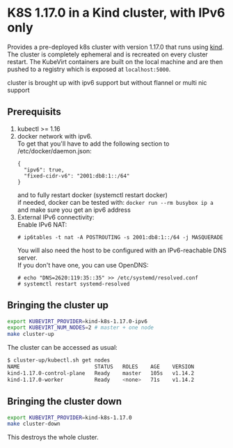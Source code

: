 # K8S 1.17.0 in a Kind cluster, with IPv6 only

Provides a pre-deployed k8s cluster with version 1.17.0 that runs using [kind](https://github.com/kubernetes-sigs/kind). The cluster is completely ephemeral and is recreated on every cluster restart.
The KubeVirt containers are built on the local machine and are then pushed to a registry which is exposed at
`localhost:5000`.

cluster is brought up with ipv6 support but without flannel or multi nic support

## Prerequisits
1. kubectl >= 1.16
1. docker network with ipv6.  
    To get that you'll have to add the following section to /etc/docker/daemon.json:  
    ```
    {
      "ipv6": true,
      "fixed-cidr-v6": "2001:db8:1::/64"
    }
    ```  
    and to fully restart docker (systemctl restart docker)  
    if needed, docker can be tested with:
    `docker run --rm busybox ip a`  
    and make sure you get an ipv6 address  
1. External IPv6 connectivity:  
    Enable IPv6 NAT:
    ```console
    # ip6tables -t nat -A POSTROUTING -s 2001:db8:1::/64 -j MASQUERADE
    ```
    You will also need the host to be configured with an IPv6-reachable DNS server.  
    If you don't have one, you can use OpenDNS:
    ```console
    # echo "DNS=2620:119:35::35" >> /etc/systemd/resolved.conf
    # systemctl restart systemd-resolved
    ```

## Bringing the cluster up

```bash
export KUBEVIRT_PROVIDER=kind-k8s-1.17.0-ipv6
export KUBEVIRT_NUM_NODES=2 # master + one node
make cluster-up
```

The cluster can be accessed as usual:

```bash
$ cluster-up/kubectl.sh get nodes
NAME                        STATUS   ROLES    AGE    VERSION
kind-1.17.0-control-plane   Ready    master   105s   v1.14.2
kind-1.17.0-worker          Ready    <none>   71s    v1.14.2
```

## Bringing the cluster down

```bash
export KUBEVIRT_PROVIDER=kind-k8s-1.17.0
make cluster-down
```

This destroys the whole cluster. 

